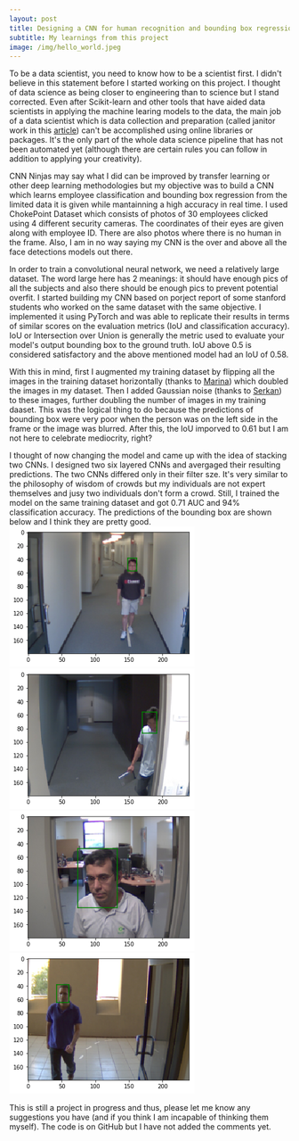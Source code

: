 ```yaml
---
layout: post
title: Designing a CNN for human recognition and bounding box regression
subtitle: My learnings from this project
image: /img/hello_world.jpeg
---
```


To be a data scientist, you need to know how to be a scientist first.
I didn't believe in this statement before I started working on this project. I thought of data science as being closer to engineering than to science but I stand corrected. Even after Scikit-learn and other tools that have aided data scientists in applying the machine learing models to the data, the main job of a data scientist which is data collection and preparation (called janitor work in this [article](https://www.nytimes.com/2014/08/18/technology/for-big-data-scientists-hurdle-to-insights-is-janitor-work.html)) can't be accomplished using online libraries or packages. It's the only part of the whole data science pipeline that has not been automated yet (although there are certain rules you can follow in addition to applying your creativity).


CNN Ninjas may say what I did can be improved by transfer learning or other deep learning methodologies but my objective was to build a CNN which learns employee classification and bounding box regression from the limited data it is given while mantainning a high accuracy in real time. I used ChokePoint Dataset which consists of photos of 30 employees clicked using 4 different security cameras. The coordinates of their eyes are given along with employee ID. There are also photos where there is no human in the frame. Also, I am in no way saying my CNN is the over and above all the face detections models out there.


In order to train a convolutional neural network, we need a relatively large dataset. The word large here has 2 meanings: it should have enough pics of all the subjects and also there should be enough pics to prevent potential overfit. I started building my CNN based on porject report of some stanford students who worked on the same dataset with the same objective. I implemented it using PyTorch and was able to replicate their results in terms of similar scores on the evaluation metrics (IoU and classification accuracy). IoU or Intersection over Union is generally the metric used to evaluate your model's output bounding box to the ground truth. IoU above 0.5 is considered satisfactory and the above mentioned model had an IoU of 0.58.


With this in mind, first I augmented my training dataset by flipping all the images in the training dataset horizontally (thanks to [Marina](https://www.facebook.com/mmarinated)) which doubled the images in my dataset. Then I added Gaussian noise (thanks to [Serkan](https://www.facebook.com/karakulakserkan)) to these images, further doubling the number of images in my training daaset. This was the logical thing to do because the predictions of bounding box were very poor when the person was on the left side in the frame or the image was blurred. After this, the IoU imporved to 0.61 but I am not here to celebrate mediocrity, right?  


I thought of now changing the model and came up with the idea of stacking two CNNs. I designed two six layered CNNs and avergaged their resulting predictions. The two CNNs differed only in their filter sze. It's very similar to the philosophy of wisdom of crowds but my individuals are not expert themselves and jusy two individuals don't form a crowd. Still, I trained the model on the same training dataset and got 0.71 AUC and 94% classification accuracy. The predictions of the bounding box are shown below and I think they are pretty good. 
![alt text](/img/FDR/pic1.png)
![alt text](/img/FDR/pic2.png)
![alt text](/img/FDR/pic3.png)
![alt text](/img/FDR/pic4.png)


This is still a project in progress and thus, please let me know any suggestions you have (and if you think I am incapable of thinking them myself). The code is on GitHub but I have not added the comments yet. 


